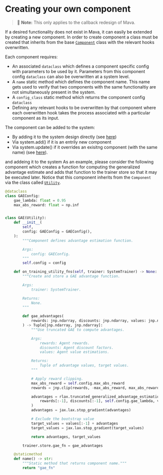 # Creating your own component

> 🚧 **Note:** This only applies to the callback redesign of Mava.

If a desired functionality does not exist in Mava, it can easily be extended by creating a new component. In order to create component a class must be created that inherits from the base [`Component`](https://github.com/instadeepai/Mava/blob/7b11a082ba790e1b2c2f0acd633ff605fffbe768/mava/components/jax/component.py#L24) class with the relevant hooks overwritten.

Each component requires:

* An associated `dataclass` which defines a component specific config with parameters to be used by it. Parameters from this component config `dataclass` can also be overwritten at a system level.
* A `name` static method which defines the component name. This name gets used to verify that two components with the same functionaltiy are not simultaneously present in the system.
* A `config_class` static method which returns the component config `dataclass`
* Defining any relevant hooks to be overwritten by that component where each overwritten hook takes the process associated with a particular component as its input.

The component can be added to the system:

* By adding it to the system design directly (see [here](https://github.com/instadeepai/Mava/blob/develop/mava/systems/jax/ippo/system.py))
* Via system.add() if it is an entrily new component
* Via system.update() if it overrides an exisitng component (with the same name) (see [here](https://github.com/instadeepai/Mava/blob/develop/examples/jax/debugging/simple_spread/feedforward/decentralised/run_ippo_with_monitoring.py#L92)).

and addeing it to the system
As an example, please consider the following component which creates a function for computing the generalized advantage estimate and adds that function to the trainer store so that it may be executed later. Notice that this component inherits from the `Component` via the class called [`Utility`](https://github.com/instadeepai/Mava/blob/7b11a082ba790e1b2c2f0acd633ff605fffbe768/mava/components/jax/training/base.py#L50).

```python
@dataclass
class GAEConfig:
    gae_lambda: float = 0.95
    max_abs_reward: float = np.inf


class GAE(Utility):
    def __init__(
        self,
        config: GAEConfig = GAEConfig(),
    ):
        """Component defines advantage estimation function.

        Args:
            config: GAEConfig.
        """
        self.config = config

    def on_training_utility_fns(self, trainer: SystemTrainer) -> None:
        """Create and store a GAE advantage function.

        Args:
            trainer: SystemTrainer.

        Returns:
            None.
        """

        def gae_advantages(
            rewards: jnp.ndarray, discounts: jnp.ndarray, values: jnp.ndarray
        ) -> Tuple[jnp.ndarray, jnp.ndarray]:
            """Use truncated GAE to compute advantages.

            Args:
                rewards: Agent rewards.
                discounts: Agent discount factors.
                values: Agent value estimations.

            Returns:
                Tuple of advantage values, target values.
            """

            # Apply reward clipping.
            max_abs_reward = self.config.max_abs_reward
            rewards = jnp.clip(rewards, -max_abs_reward, max_abs_reward)

            advantages = rlax.truncated_generalized_advantage_estimation(
                rewards[:-1], discounts[:-1], self.config.gae_lambda, values
            )
            advantages = jax.lax.stop_gradient(advantages)

            # Exclude the bootstrap value
            target_values = values[:-1] + advantages
            target_values = jax.lax.stop_gradient(target_values)

            return advantages, target_values

        trainer.store.gae_fn = gae_advantages

    @staticmethod
    def name() -> str:
        """Static method that returns component name."""
        return "gae_fn"
```
